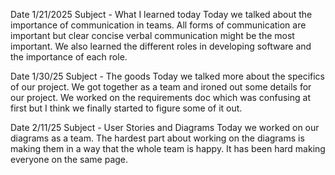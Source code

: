 Date 1/21/2025  Subject - What I learned today
Today we talked about the importance of communication in teams. All forms of communication are important but clear concise verbal communication might be the most important. We also learned the different roles in developing software and the importance of each role.

Date 1/30/25  Subject - The goods
Today we talked more about the specifics of our project. We got together as a team and ironed out some details for our project. We worked on the requirements doc which was confusing at first but I think we finally started to figure some of it out.

Date 2/11/25  Subject - User Stories and Diagrams
Today we worked on our diagrams as a team. The hardest part about working on the diagrams is making them in a way that the whole team is happy. It has been hard making everyone on the same page.
